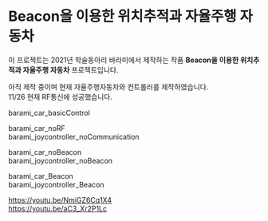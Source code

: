 # Beacon을 이용한 위치추적과 자율주행 자동차
이 프로젝트는 2021년 학술동아리 바라미에서 제작하는 작품 **Beacon을 이용한 위치추적과 자율주행 자동차** 프로젝트입니다.

아직 제작 중이며 현재 자율주행자동차와 컨트롤러를 제작하였습니다.<br>
11/26 현재 RF통신에 성공했습니다.

barami_car_basicControl

barami_car_noRF <br>
barami_joycontroller_noCommunication

barami_car_noBeacon <br>
barami_joycontroller_noBeacon

barami_car_Beacon <br>
barami_joycontroller_Beacon

https://youtu.be/NmiGZ6Cq1X4 <br>
https://youtu.be/aC3_Xr2P1Lc

